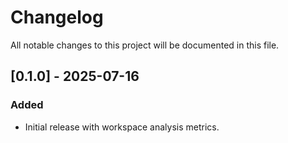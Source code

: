 # Changelog

All notable changes to this project will be documented in this file.

## [0.1.0] - 2025-07-16
### Added
- Initial release with workspace analysis metrics.
